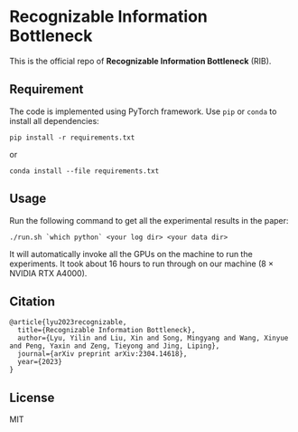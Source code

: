 # Recognizable Information Bottleneck

This is the official repo of **Recognizable Information Bottleneck** (RIB).

## Requirement

The code is implemented using PyTorch framework. Use `pip` or `conda` to install all dependencies:
```shell
pip install -r requirements.txt
```
or
```shell
conda install --file requirements.txt
```
## Usage

Run the following command to get all the experimental results in the paper:
```shell
./run.sh `which python` <your log dir> <your data dir>
```
It will automatically invoke all the GPUs on the machine to run the experiments. 
It took about 16 hours to run through on our machine (8 × NVIDIA RTX A4000).

## Citation

```plain
@article{lyu2023recognizable,
  title={Recognizable Information Bottleneck},
  author={Lyu, Yilin and Liu, Xin and Song, Mingyang and Wang, Xinyue and Peng, Yaxin and Zeng, Tieyong and Jing, Liping},
  journal={arXiv preprint arXiv:2304.14618},
  year={2023}
}
```

## License
MIT